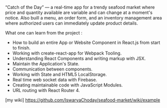 “Catch of the Day” — a real-time app for a trendy seafood market where price and quantity available are variable and can change at a moment's notice. 
Also buill a menu, an order form, and an inventory management area where authorized users can immediately update product details. 

What one can learn from the project : 
- How to build an entire App or Website Component in React.js from start to finish.
- Working with create-react-app for Webpack Tooling.
- Understanding React Components and writing markup with JSX.
- Maintain the Application's State.
- Communication between components.
- Working with State and HTML5 LocalStorage.
- Real time web socket data with Firebase.
- Creating maintainable code with JavaScript Modules.
- URL routing with React Router 4.

[my wiki] https://github.com/IswaryaChoday/seafood-market/wiki/example
